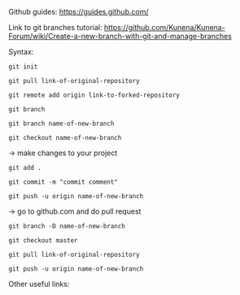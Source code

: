 Github guides:
https://guides.github.com/

Link to git branches tutorial:
https://github.com/Kunena/Kunena-Forum/wiki/Create-a-new-branch-with-git-and-manage-branches

Syntax:

`git init`

`git pull link-of-original-repository`

`git remote add origin link-to-forked-repository`

`git branch`

`git branch name-of-new-branch`

`git checkout name-of-new-branch`

-> make changes to your project

`git add .`

`git commit -m "commit comment"`

`git push -u origin name-of-new-branch`

-> go to github.com and do pull request

`git branch -D name-of-new-branch`

`git checkout master`

`git pull link-of-original-repository`

`git push -u origin name-of-new-branch`

Other useful links: